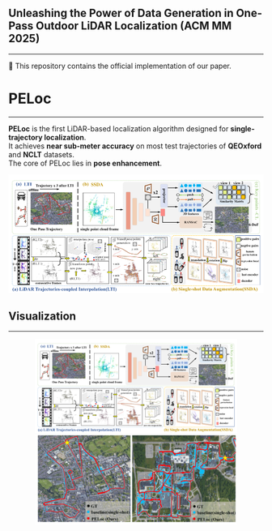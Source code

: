 ## Unleashing the Power of Data Generation in One-Pass Outdoor LiDAR Localization  (ACM MM 2025)
------
📌 This repository contains the official implementation of our paper.

# PELoc
------
**PELoc** is the first LiDAR-based localization algorithm designed for **single-trajectory localization**.  
It achieves **near sub-meter accuracy** on most test trajectories of **QEOxford** and **NCLT** datasets.  
The core of PELoc lies in **pose enhancement**.

<p align="center">
  <img src="https://raw.githubusercontent.com/Eaton2022/PELoc/main/mm.png" width="700">
</p>

> 


## Visualization
------
<p align="center">
  <img src="https://raw.githubusercontent.com/Eaton2022/PELoc/main/mm.png" width="400">
  <img src="https://raw.githubusercontent.com/Eaton2022/PELoc/main/2025-08-29_010302.png" width="400">
</p>

> 
